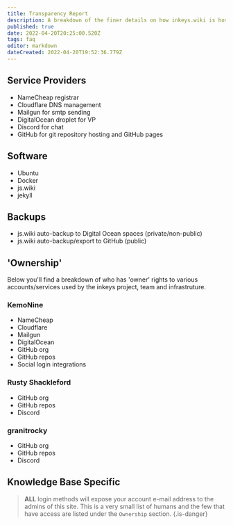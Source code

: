 ```yaml
---
title: Transparency Report
description: A breakdown of the finer details on how inkeys.wiki is hosted
published: true
date: 2022-04-20T20:25:00.520Z
tags: faq
editor: markdown
dateCreated: 2022-04-20T19:52:36.779Z
---
```


## Service Providers

- NameCheap registrar
- Cloudflare DNS management
- Mailgun for smtp sending
- DigitalOcean droplet for VP
- Discord for chat
- GitHub for git repository hosting and GitHub pages

## Software

- Ubuntu
- Docker
- js.wiki
- jekyll

## Backups

- js.wiki auto-backup to Digital Ocean spaces (private/non-public)
- js.wiki auto-backup/export to GitHub (public)

## 'Ownership'

Below you'll find a breakdown of who has 'owner' rights to various accounts/services used by the inkeys project, team and infrastruture.

### KemoNine

- NameCheap
- Cloudflare
- Mailgun
- DigitalOcean
- GitHub org
- GitHub repos
- Social login integrations

### Rusty Shackleford

- GitHub org
- GitHub repos
- Discord

### granitrocky

- GitHub org
- GitHub repos
- Discord

## Knowledge Base Specific

> **ALL** login methods will expose your account e-mail address to the admins of this site. This is a very small list of humans and the few that have access are listed under the `Ownership` section.
{.is-danger}
